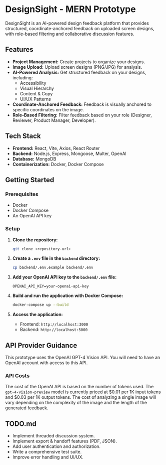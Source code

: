 
# DesignSight - MERN Prototype

DesignSight is an AI-powered design feedback platform that provides structured, coordinate-anchored feedback on uploaded screen designs, with role-based filtering and collaborative discussion features.

## Features

- **Project Management:** Create projects to organize your designs.
- **Image Upload:** Upload screen designs (PNG/JPG) for analysis.
- **AI-Powered Analysis:** Get structured feedback on your designs, including:
  - Accessibility
  - Visual Hierarchy
  - Content & Copy
  - UI/UX Patterns
- **Coordinate-Anchored Feedback:** Feedback is visually anchored to specific coordinates on the image.
- **Role-Based Filtering:** Filter feedback based on your role (Designer, Reviewer, Product Manager, Developer).

## Tech Stack

- **Frontend:** React, Vite, Axios, React Router
- **Backend:** Node.js, Express, Mongoose, Multer, OpenAI
- **Database:** MongoDB
- **Containerization:** Docker, Docker Compose

## Getting Started

### Prerequisites

- Docker
- Docker Compose
- An OpenAI API key

### Setup

1. **Clone the repository:**
   ```bash
   git clone <repository-url>
   ```

2. **Create a `.env` file in the `backend` directory:**
   ```bash
   cp backend/.env.example backend/.env
   ```

3. **Add your OpenAI API key to the `backend/.env` file:**
   ```
   OPENAI_API_KEY=your-openai-api-key
   ```

4. **Build and run the application with Docker Compose:**
   ```bash
   docker-compose up --build
   ```

5. **Access the application:**
   - Frontend: `http://localhost:3000`
   - Backend: `http://localhost:5000`

## API Provider Guidance

This prototype uses the OpenAI GPT-4 Vision API. You will need to have an OpenAI account with access to this API.

### API Costs

The cost of the OpenAI API is based on the number of tokens used. The `gpt-4-vision-preview` model is currently priced at $0.01 per 1K input tokens and $0.03 per 1K output tokens. The cost of analyzing a single image will vary depending on the complexity of the image and the length of the generated feedback.

## TODO.md

- Implement threaded discussion system.
- Implement export & handoff features (PDF, JSON).
- Add user authentication and authorization.
- Write a comprehensive test suite.
- Improve error handling and UI/UX.
